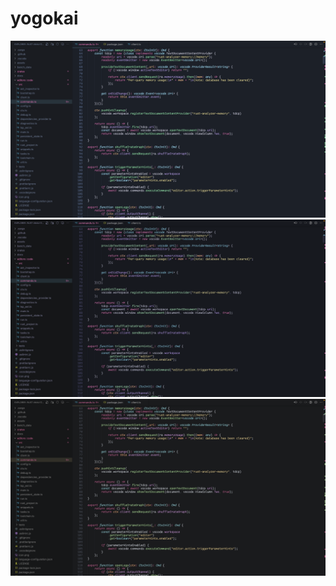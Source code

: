 # yogokai

![screenshot yogokai dark](default.png)
![screenshot yogokai dark](midnight.png)
![screenshot yogokai pro](pro.png)

